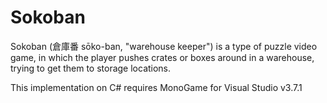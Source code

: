 # Sokoban

Sokoban (倉庫番 sōko-ban, "warehouse keeper") is a type of puzzle video game, in which the player pushes crates or boxes around in a warehouse, trying to get them to storage locations.

This implementation on C# requires MonoGame for Visual Studio v3.7.1